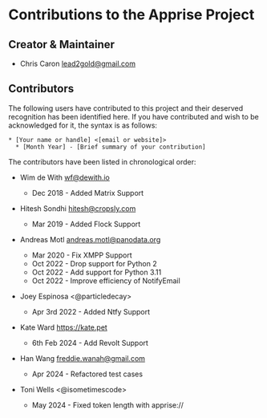 # Contributions to the Apprise Project

## Creator & Maintainer

* Chris Caron <lead2gold@gmail.com>

## Contributors

The following users have contributed to this project and their deserved
recognition has been identified here.  If you have contributed and wish
to be acknowledged for it, the syntax is as follows:

```
* [Your name or handle] <[email or website]>
  * [Month Year] - [Brief summary of your contribution]
```

The contributors have been listed in chronological order:
* Wim de With <wf@dewith.io>
  * Dec 2018 - Added Matrix Support

* Hitesh Sondhi <hitesh@cropsly.com>
  * Mar 2019 - Added Flock Support

* Andreas Motl <andreas.motl@panodata.org>
  * Mar 2020 - Fix XMPP Support
  * Oct 2022 - Drop support for Python 2
  * Oct 2022 - Add support for Python 3.11
  * Oct 2022 - Improve efficiency of NotifyEmail

* Joey Espinosa <@particledecay>
  * Apr 3rd 2022 - Added Ntfy Support

* Kate Ward <https://kate.pet>
  * 6th Feb 2024 - Add Revolt Support

* Han Wang <freddie.wanah@gmail.com>
  * Apr 2024 - Refactored test cases

* Toni Wells <@isometimescode>
  * May 2024 - Fixed token length with apprise://
